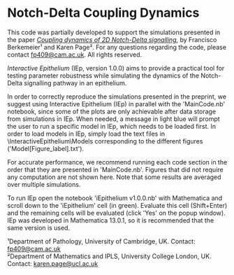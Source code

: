 # Notch-Delta Coupling Dynamics

This code was partially developed to support the simulations presented in the paper [*Coupling dynamics of 2D Notch-Delta signalling*](https://doi.org/10.1101/2022.12.27.521688), by Francisco Berkemeier¹ and Karen Page². For any questions regarding the code, please contact fp409@cam.ac.uk. All rights reserved.

*Interactive Epithelium* (IEp, version 1.0.0) aims to provide a practical tool for testing parameter robustness while simulating the dynamics of the Notch-Delta signalling pathway in an epithelium.

In order to correctly reproduce the simulations presented in the preprint, we suggest using Interactive Epithelium (IEp) in parallel with the 'MainCode.nb' notebook, since some of the plots are only achievable after data storage from simulations in IEp. When needed, a message in light blue will prompt the user to run a specific model in IEp, which needs to be loaded first. In order to load models in IEp, simply load the text files in \InteractiveEpithelium\Models corresponding to the different figures ('Model[Figure_label].txt').

For accurate performance, we recommend running each code section in the order that they are presented in 'MainCode.nb'. Figures that did not require any computation are not shown here. Note that some results are averaged over multiple simulations.

To run IEp open the notebook 'iEpithelium v1.0.0.nb' with Mathematica and scroll down to the 'iEpithelium' cell (in green). Evaluate this cell (Shift+Enter) and the remaining cells will be evaluated (click 'Yes' on the popup window). IEp was developed in Mathematica 13.0.1, so it is recommended that the same version is used.


¹Department of Pathology, University of Cambridge, UK. Contact: fp409@cam.ac.uk<br />
²Department of Mathematics and IPLS, University College London, UK. Contact: karen.page@ucl.ac.uk

